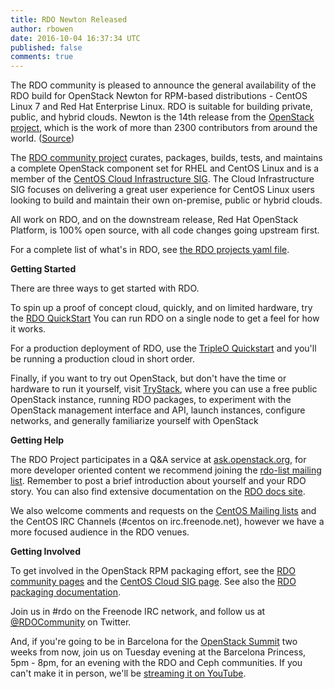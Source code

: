 ```yaml
---
title: RDO Newton Released
author: rbowen
date: 2016-10-04 16:37:34 UTC
published: false
comments: true
---
```


The RDO community is pleased to announce the general availability of the RDO build for OpenStack Newton for RPM-based distributions - CentOS Linux 7 and Red Hat Enterprise Linux. RDO is suitable for building private, public, and hybrid clouds. Newton is the 14th release from the [OpenStack project](http://openstack.org), which is the work of more than 2300 contributors from around the world. 
([Source](http://stackalytics.com/))

The [RDO community project](https://www.rdoproject.org/) curates, packages, builds, tests, and maintains a complete OpenStack component set for RHEL and CentOS Linux and is a member of the [CentOS Cloud Infrastructure SIG](https://wiki.centos.org/SpecialInterestGroup/Cloud). The Cloud Infrastructure SIG focuses on delivering a great user experience for CentOS Linux users looking to build and maintain their own on-premise, public or hybrid clouds.

All work on RDO, and on the downstream release, Red Hat OpenStack Platform, is 100% open source, with all code changes going upstream first. 

For a complete list of what's in RDO, see [the RDO projects yaml file](https://github.com/redhat-openstack/rdoinfo/blob/master/rdo.yml).

**Getting Started**

There are three ways to get started with RDO.

To spin up a proof of concept cloud, quickly, and on limited hardware, try the [RDO QuickStart](http://rdoproject.org/Quickstart)  You can run RDO on a single node to get a feel for how it works.

For a production deployment of RDO, use the [TripleO Quickstart](https://www.rdoproject.org/tripleo/) and you'll be running a production cloud in short order.

Finally, if you want to try out OpenStack, but don't have the time or hardware to run it yourself, visit [TryStack](http://trystack.org/), where you can use a free public OpenStack instance, running RDO packages, to experiment with the OpenStack management interface and API, launch instances, configure networks, and generally familiarize yourself with OpenStack


**Getting Help**
    
The RDO Project participates in a Q&A service at [ask.openstack.org](http://ask.openstack.org), for more developer oriented content we recommend joining the [rdo-list mailing list](https://www.redhat.com/mailman/listinfo/rdo-list). Remember to post a brief introduction about yourself and your RDO story. You can also find extensive documentation on the [RDO docs site](https://www.rdoproject.org/documentation).

We also welcome comments and requests on the [CentOS Mailing lists](https://lists.centos.org/) and the CentOS IRC Channels (#centos on irc.freenode.net), however we have a more focused audience in the RDO venues.


**Getting Involved**

To get involved in the OpenStack RPM packaging effort, see the [RDO community pages](https://www.rdoproject.org/community/) and the [CentOS Cloud SIG page](https://wiki.centos.org/SpecialInterestGroup/Cloud). See also the [RDO packaging documentation](https://www.rdoproject.org/packaging/).

Join us in #rdo on the Freenode IRC network, and follow us at [@RDOCommunity](http://twitter.com/rdocommunity) on Twitter.

And, if you're going to be in Barcelona for the [OpenStack Summit](http://openstack.org/summit/) two weeks from now, join us on Tuesday evening at the Barcelona Princess, 5pm - 8pm, for an evening with the RDO and Ceph communities. If you can't make it in person, we'll be [streaming it on YouTube](https://www.youtube.com/watch?v=ji-WqEXZRTY).
